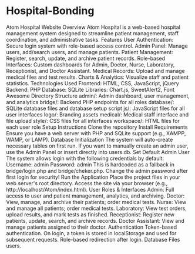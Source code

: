 # Hospital-Bonding
Atom Hospital Website Overview Atom Hospital is a web-based hospital management system designed to streamline patient management, staff coordination, and administrative tasks. 
 Features User Authentication: Secure login system with role-based access control. Admin Panel: Manage users, add/search users, and manage patients. Patient Management: Register, search, update, and archive patient records. Role-based Interfaces: Custom dashboards for Admin, Doctor, Nurse, Laboratory, Receptionist, and Doctor Assistant. Medical Records: Upload and manage medical files and test results. Charts & Analytics: Visualize staff and patient statistics. Technologies Used Frontend: HTML, CSS, JavaScript, jQuery Backend: PHP Database: SQLite Libraries: Chart.js, SweetAlert2, Font Awesome Directory Structure admin/: Admin dashboard, user management, and analytics bridge/: Backend PHP endpoints for all roles database/: SQLite database files and database setup script js/: JavaScript files for all user interfaces logo/: Branding assets medical/: Medical staff interface and file upload style/: CSS files for all interfaces workspace/: HTML files for each user role Setup Instructions Clone the repository Install Requirements Ensure you have a web server with PHP and SQLite support (e.g., XAMPP, WAMP, or LAMP). Database Initialization The system will auto-create necessary tables on first run. If you want to manually create an admin user, use the Admin Panel or insert directly into users.db. Set Default Admin User The system allows login with the following credentials by default: Username: admin Password: admin This is hardcoded as a fallback in bridge/login.php and bridge/cheker.php. Change the admin password after first login for security! Run the Application Place the project files in your web server's root directory. Access the site via your browser (e.g., http://localhost/Atom/index.html). User Roles & Interfaces Admin: Full access to user and patient management, analytics, and archiving. Doctor: View, manage, and archive their patients; order medical tests. Nurse: View and manage all patients; order medical tests. Laboratory: View test orders, upload results, and mark tests as finished. Receptionist: Register new patients, update, search, and archive records. Doctor Assistant: View and manage patients assigned to their doctor. Authentication Token-based authentication. On login, a token is stored in localStorage and used for subsequent requests. Role-based redirection after login. Database Files users.
